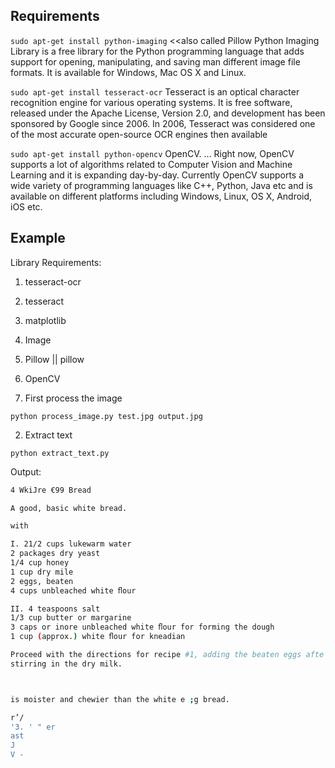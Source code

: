 ## Requirements

`sudo apt-get install python-imaging` <<also called Pillow
	Python Imaging Library is a free library for the Python programming language that adds support for opening, manipulating, and saving man
different image file formats. It is available for Windows, Mac OS X and Linux.

`sudo apt-get install tesseract-ocr`
Tesseract is an optical character recognition engine for various operating systems. It is free software, released under the Apache License, 
Version 2.0, and development has been sponsored by Google since 2006. In 2006, Tesseract was considered one of the most accurate open-source 
OCR engines then available

`sudo apt-get install python-opencv`
OpenCV. ... Right now, OpenCV supports a lot of algorithms related to Computer Vision and Machine Learning and it is expanding day-by-day. 
Currently OpenCV supports a wide variety of programming languages like C++, Python, Java etc and is available on different platforms 
including Windows, Linux, OS X, Android, iOS etc.

## Example

Library Requirements:
1. tesseract-ocr
2. tesseract
3. matplotlib
4. Image
5. Pillow || pillow
6. OpenCV

1. First process the image

`python process_image.py test.jpg output.jpg`

2. Extract text

`python extract_text.py`

Output:

```bash
4 WkiJre €99 Bread

A good, basic white bread.

with

I. 21/2 cups lukewarm water
2 packages dry yeast
1/4 cup honey
1 cup dry mile
2 eggs, beaten
4 cups unbleached white ﬂour

II. 4 teaspoons salt
1/3 cup butter or margarine
3 caps or inore unbleached white ﬂour for forming the dough
1 cup (approx.) white ﬂour for kneadian

Proceed with the directions for recipe #1, adding the beaten eggs afte
stirring in the dry milk.



is moister and chewier than the white e ;g bread.

r’/
'3. ' " er
ast
J
V -

```
